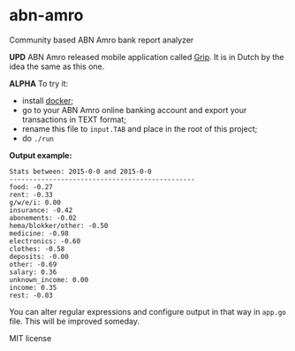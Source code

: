 # abn-amro
Community based ABN Amro bank report analyzer

**UPD**
ABN Amro released mobile application called [Grip](https://www.abnamro.nl/nl/prive/apps/grip/index.html). It is in Dutch by the idea the same as this one.

**ALPHA**
To try it:
* install [docker](https://docker.io);
* go to your ABN Amro online banking account and export your transactions in TEXT format;
* rename this file to `input.TAB` and place in the root of this project;
* do `./run`

**Output example:**

    Stats between: 2015-0-0 and 2015-0-0
    -----------------------------------------------
    food: -0.27
    rent: -0.33
    g/w/e/i: 0.00
    insurance: -0.42
    abonements: -0.02
    hema/blokker/other: -0.50
    medicine: -0.98
    electronics: -0.60
    clothes: -0.58
    deposits: -0.00
    other: -0.69
    salary: 0.36
    unknown_income: 0.00
    income: 0.35
    rest: -0.03

You can alter regular expressions and configure output in that way in `app.go` file.
This will be improved someday.

MIT license
